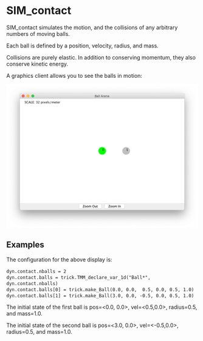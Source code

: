 # SIM_contact

SIM_contact simulates the motion, and the collisions of any arbitrary numbers of moving balls.

Each ball is defined by a position, velocity, radius, and mass.

Collisions are purely elastic. In addition to conserving momentum, they also conserve kinetic energy.

A graphics client allows you to see the balls in motion:

![Graphics CLient showing two balls](images/TwoBalls.png)

## Examples
The configuration for the above display is:

```
dyn.contact.nballs = 2
dyn.contact.balls = trick.TMM_declare_var_1d("Ball*", dyn.contact.nballs)
dyn.contact.balls[0] = trick.make_Ball(0.0, 0.0,  0.5, 0.0, 0.5, 1.0)
dyn.contact.balls[1] = trick.make_Ball(3.0, 0.0, -0.5, 0.0, 0.5, 1.0)
```

The initial state of the first ball is pos=<0.0, 0.0>, vel=<0.5,0.0>, radius=0.5, and mass=1.0.

The initial state of the second ball is pos=<3.0, 0.0>, vel=<-0.5,0.0>, radius=0.5, and mass=1.0.
